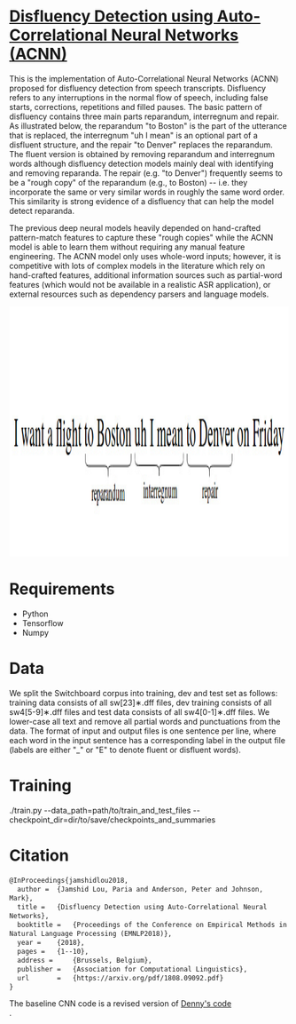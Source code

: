 # <a href='https://arxiv.org/pdf/1808.09092.pdf'>Disfluency Detection using Auto-Correlational Neural Networks (ACNN)</a><br>
This is the implementation of Auto-Correlational Neural Networks (ACNN) proposed for disfluency detection from speech transcripts. Disfluency refers to any interruptions in the normal flow of speech, including false starts, corrections, repetitions and filled pauses. The basic pattern of disfluency contains three main parts reparandum, interregnum and repair. As illustrated below, the
reparandum "to Boston" is the part of the utterance that is replaced, the interregnum "uh I mean" is an optional part of a disfluent structure, and the repair "to Denver" replaces the reparandum. The fluent version is obtained by removing reparandum and interregnum words although disfluency detection models mainly deal with identifying and removing reparanda. The repair (e.g. "to Denver") frequently seems to be a "rough copy" of the reparandum (e.g., to Boston) -- i.e. they incorporate the same or very similar words in roughly the same word order. This similarity is strong evidence of a disfluency that can help the model detect reparanda. 

The previous deep neural models heavily depended on hand-crafted pattern-match features to capture these "rough copies" while the ACNN model is able to learn them without requiring any manual feature engineering. The ACNN model only uses whole-word inputs; however, it is competitive with lots of complex models in the literature which rely on hand-crafted features, additional information sources
such as partial-word features (which would not be available in a realistic ASR application), or external resources such as dependency parsers and language models. 

<p align="center">
  <img src="img/disfluency_example.jpg" width=676 height=450>
</p>

# Requirements
- Python 
- Tensorflow 
- Numpy

# Data
We split the Switchboard corpus into training, dev and test set as follows: training data consists of all sw[23]∗.dff files, dev training consists of all sw4[5-9]∗.dff files and test data consists of all sw4[0-1]∗.dff files. We lower-case all text and remove all partial words and punctuations from the data. The format of input and output files is one sentence per line, where each word in the input sentence has a corresponding label in the output file (labels are either "_" or "E" to denote fluent or disfluent words).


# Training

./train.py --data_path=path/to/train_and_test_files --checkpoint_dir=dir/to/save/checkpoints_and_summaries


# Citation
```
@InProceedings{jamshidlou2018,
  author = 	{Jamshid Lou, Paria and Anderson, Peter and Johnson, Mark},
  title = 	{Disfluency Detection using Auto-Correlational Neural Networks},
  booktitle = 	{Proceedings of the Conference on Empirical Methods in Natural Language Processing (EMNLP2018)},
  year = 	{2018},
  pages = 	{1--10},
  address = 	{Brussels, Belgium},
  publisher =   {Association for Computational Linguistics},
  url       =   {https://arxiv.org/pdf/1808.09092.pdf}
}
```


The baseline CNN code is a revised version of <a href='https://github.com/dennybritz/cnn-text-classification-tf'>Denny's code</a><br>. 
